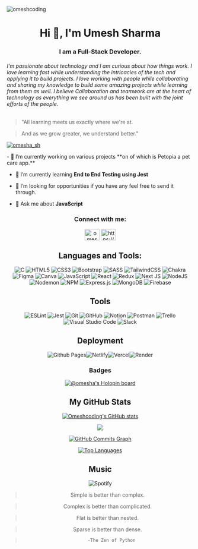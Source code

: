 <p align="left"> <img src="https://komarev.com/ghpvc/?username=omeshcoding&label=Profile%20views&color=0e75b6&style=flat" alt="omeshcoding" />

<div width="100%" >
<h1 align="center">Hi 👋, I'm Umesh Sharma</h1>
<h3 align="center">I am a Full-Stack Developer.</h3>
<h6>I'm passionate about technology and I am curious about how things work. I love learning fast while understanding the intricacies of the tech and applying it to build projects. I love working with people while collaborating and sharing my knowledge to build some amazing projects while learning from them as well.
I believe Collaboration and teamwork are at the heart of technology as everything we see around us has been built with the joint efforts of the people.
</h6>  


  
> "All learning meets us exactly where we're at.
  
> And as we grow greater, we understand better."
  
 </p><p align="left"> <a href="https://twitter.com/omesha_sh" target="blank"><img src="https://img.shields.io/twitter/follow/omesha_sh?logo=twitter&style=for-the-badge" alt="omesha_sh" /></a> </p>


  <div align="left">
-  🔭 I’m currently working on various projects **on of which is Petopia a pet care app.**

-  🌱 I’m currently learning **End to End Testing using Jest**

-  👯 I’m looking for opportunities if you have any feel free to send it through.

-  💬 Ask me about **JavaScript**

</div>
<div width="100%" align="center">
<h3 >Connect with me:</h3>
<p >
<a href="https://twitter.com/omesha_sh" target="blank"><img align="center" src="https://raw.githubusercontent.com/rahuldkjain/github-profile-readme-generator/master/src/images/icons/Social/twitter.svg" alt="omesha_sh" height="30" width="40" /></a>
<a href="https://www.linkedin.com/in/umesh-sharma-aa6674131/" target="blank"><img align="center" src="https://raw.githubusercontent.com/rahuldkjain/github-profile-readme-generator/master/src/images/icons/Social/linked-in-alt.svg" alt="https://www.linkedin.com/in/umesh-sharma-aa6674131/" height="30" width="40" /></a>

</p>
</div>
  </div>
  


<div width="100%" align="center">

  <h2 width="100%" align="center">Languages and Tools:</h2>
 
![C](https://img.shields.io/badge/c-%2300599C.svg?style=for-the-badge&logo=c&logoColor=white)
![HTML5](https://img.shields.io/badge/html5-%23E34F26.svg?style=for-the-badge&logo=html5&logoColor=white)
![CSS3](https://img.shields.io/badge/css3-%231572B6.svg?style=for-the-badge&logo=css3&logoColor=white)
![Bootstrap](https://img.shields.io/badge/bootstrap-%23563D7C.svg?style=for-the-badge&logo=bootstrap&logoColor=white)
![SASS](https://img.shields.io/badge/SASS-hotpink.svg?style=for-the-badge&logo=SASS&logoColor=white) 
![TailwindCSS](https://img.shields.io/badge/tailwindcss-%2338B2AC.svg?style=for-the-badge&logo=tailwind-css&logoColor=white)
![Chakra](https://img.shields.io/badge/chakra-%234ED1C5.svg?style=for-the-badge&logo=chakraui&logoColor=white)
![Figma](https://img.shields.io/badge/figma-%23F24E1E.svg?style=for-the-badge&logo=figma&logoColor=white)
![Canva](https://img.shields.io/badge/Canva-%2300C4CC.svg?style=for-the-badge&logo=Canva&logoColor=white)
![JavaScript](https://img.shields.io/badge/javascript-%23323330.svg?style=for-the-badge&logo=javascript&logoColor=%23F7DF1E)
![React](https://img.shields.io/badge/react-%2320232a.svg?style=for-the-badge&logo=react&logoColor=%2361DAFB)
![Redux](https://img.shields.io/badge/redux-%23593d88.svg?style=for-the-badge&logo=redux&logoColor=white)
![Next JS](https://img.shields.io/badge/Next-black?style=for-the-badge&logo=next.js&logoColor=white)
![NodeJS](https://img.shields.io/badge/node.js-6DA55F?style=for-the-badge&logo=node.js&logoColor=white)
![Nodemon](https://img.shields.io/badge/NODEMON-%23323330.svg?style=for-the-badge&logo=nodemon&logoColor=%BBDEAD)
![NPM](https://img.shields.io/badge/NPM-%23CB3837.svg?style=for-the-badge&logo=npm&logoColor=white)
![Express.js](https://img.shields.io/badge/express.js-%23404d59.svg?style=for-the-badge&logo=express&logoColor=%2361DAFB)
![MongoDB](https://img.shields.io/badge/MongoDB-%234ea94b.svg?style=for-the-badge&logo=mongodb&logoColor=white)
![Firebase](https://img.shields.io/badge/Firebase-039BE5?style=for-the-badge&logo=Firebase&logoColor=white)

<h2 width="100%" align="center">Tools</h2>

![ESLint](https://img.shields.io/badge/ESLint-4B3263?style=for-the-badge&logo=eslint&logoColor=white)
![Jest](https://img.shields.io/badge/-jest-%23C21325?style=for-the-badge&logo=jest&logoColor=white)
![Git](https://img.shields.io/badge/git-%23F05033.svg?style=for-the-badge&logo=git&logoColor=white)
![GitHub](https://img.shields.io/badge/github-%23121011.svg?style=for-the-badge&logo=github&logoColor=white)
![Notion](https://img.shields.io/badge/Notion-%23000000.svg?style=for-the-badge&logo=notion&logoColor=white)
![Postman](https://img.shields.io/badge/Postman-FF6C37?style=for-the-badge&logo=postman&logoColor=white)
![Trello](https://img.shields.io/badge/Trello-%23026AA7.svg?style=for-the-badge&logo=Trello&logoColor=white)
![Visual Studio Code](https://img.shields.io/badge/Visual%20Studio%20Code-0078d7.svg?style=for-the-badge&logo=visual-studio-code&logoColor=white)
![Slack](https://img.shields.io/badge/Slack-4A154B?style=for-the-badge&logo=slack&logoColor=white)
<h2 width="100%" align="center">Deployment</h2>

![Github Pages](https://img.shields.io/badge/github%20pages-121013?style=for-the-badge&logo=github&logoColor=white)![Netlify](https://img.shields.io/badge/netlify-%23000000.svg?style=for-the-badge&logo=netlify&logoColor=#00C7B7)![Vercel](https://img.shields.io/badge/vercel-%23000000.svg?style=for-the-badge&logo=vercel&logoColor=white)![Render](https://img.shields.io/badge/Render-%46E3B7.svg?style=for-the-badge&logo=render&logoColor=white)


<div width="100%" align="center">


### Badges
[![@omesha's Holopin board](https://holopin.me/omesha)](https://holopin.io/@omesha)
<h2 width="100%" align="center">My GitHub Stats</h2>

<a href="http://www.github.com/Omeshcoding" align ='center'><img src="https://github-readme-stats.vercel.app/api?username=Omeshcoding&show_icons=true&hide=&count_private=true&title_color=0891b2&text_color=ffffff&icon_color=0891b2&bg_color=1c1917&hide_border=true&show_icons=true" alt="Omeshcoding's GitHub stats" /></a>

<a href="http://www.github.com/Omeshcoding" align='center'><img src="https://github-readme-streak-stats.herokuapp.com/?user=Omeshcoding&stroke=ffffff&background=1c1917&ring=0891b2&fire=0891b2&currStreakNum=ffffff&currStreakLabel=0891b2&sideNums=ffffff&sideLabels=ffffff&dates=ffffff&hide_border=true" /></a>

<a href="http://www.github.com/Omeshcoding" align='center'><img src="https://activity-graph.herokuapp.com/graph?username=Omeshcoding&bg_color=1c1917&color=ffffff&line=0891b2&point=ffffff&area_color=1c1917&area=true&hide_border=true&custom_title=GitHub%20Commits%20Graph" alt="GitHub Commits Graph" /></a>

<a href="https://github.com/Omeshcoding" align="center"><img src="https://github-readme-stats.vercel.app/api/top-langs/?username=Omeshcoding&langs_count=10&title_color=0891b2&text_color=ffffff&icon_color=0891b2&bg_color=1c1917&hide_border=true&locale=en&custom_title=Top%20%Languages" alt="Top Languages" /></a>


<h2>Music</h2>

![Spotify](https://img.shields.io/badge/Spotify-1ED760?style=for-the-badge&logo=spotify&logoColor=white)
> Simple is better than  complex.
  
> Complex is better than complicated.
  
> Flat is better than nested.
  
> Sparse is better than dense.
  
>        -The Zen of Python


</div>
